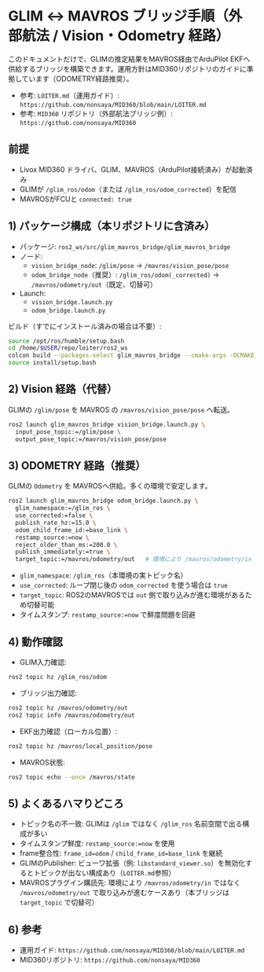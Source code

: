 # GLIM ↔ MAVROS ブリッジ手順（外部航法 / Vision・Odometry 経路）

このドキュメントだけで、GLIMの推定結果をMAVROS経由でArduPilot EKFへ供給するブリッジを構築できます。運用方針はMID360リポジトリのガイドに準拠しています（ODOMETRY経路推奨）。

- 参考: `LOITER.md`（運用ガイド）: `https://github.com/nonsaya/MID360/blob/main/LOITER.md`
- 参考: `MID360` リポジトリ（外部航法ブリッジ例）: `https://github.com/nonsaya/MID360`

## 前提
- Livox MID360 ドライバ、GLIM、MAVROS（ArduPilot接続済み）が起動済み
- GLIMが `/glim_ros/odom`（または `/glim_ros/odom_corrected`）を配信
- MAVROSがFCUと `connected: true`

## 1) パッケージ構成（本リポジトリに含済み）
- パッケージ: `ros2_ws/src/glim_mavros_bridge/glim_mavros_bridge`
- ノード:
  - `vision_bridge_node`: `/glim/pose` → `/mavros/vision_pose/pose`
  - `odom_bridge_node`（推奨）: `/glim_ros/odom(_corrected)` → `/mavros/odometry/out`（既定、切替可）
- Launch:
  - `vision_bridge.launch.py`
  - `odom_bridge.launch.py`

ビルド（すでにインストール済みの場合は不要）:
```bash
source /opt/ros/humble/setup.bash
cd /home/$USER/repo/loiter/ros2_ws
colcon build --packages-select glim_mavros_bridge --cmake-args -DCMAKE_BUILD_TYPE=Release
source install/setup.bash
```

## 2) Vision 経路（代替）
GLIMの `/glim/pose` を MAVROS の `/mavros/vision_pose/pose` へ転送。
```bash
ros2 launch glim_mavros_bridge vision_bridge.launch.py \
  input_pose_topic:=/glim/pose \
  output_pose_topic:=/mavros/vision_pose/pose
```

## 3) ODOMETRY 経路（推奨）
GLIMの `Odometry` を MAVROSへ供給。多くの環境で安定します。
```bash
ros2 launch glim_mavros_bridge odom_bridge.launch.py \
  glim_namespace:=/glim_ros \
  use_corrected:=false \
  publish_rate_hz:=15.0 \
  odom_child_frame_id:=base_link \
  restamp_source:=now \
  reject_older_than_ms:=200.0 \
  publish_immediately:=true \
  target_topic:=/mavros/odometry/out   # 環境により /mavros/odometry/in を指定
```
- `glim_namespace`: `/glim_ros`（本環境の実トピック名）
- `use_corrected`: ループ閉じ後の `odom_corrected` を使う場合は `true`
- `target_topic`: ROS2のMAVROSでは `out` 側で取り込みが進む環境があるため切替可能
- タイムスタンプ: `restamp_source:=now` で鮮度問題を回避

## 4) 動作確認
- GLIM入力確認:
```bash
ros2 topic hz /glim_ros/odom
```
- ブリッジ出力確認:
```bash
ros2 topic hz /mavros/odometry/out
ros2 topic info /mavros/odometry/out
```
- EKF出力確認（ローカル位置）:
```bash
ros2 topic hz /mavros/local_position/pose
```
- MAVROS状態:
```bash
ros2 topic echo --once /mavros/state
```

## 5) よくあるハマりどころ
- トピック名の不一致: GLIMは `/glim` ではなく `/glim_ros` 名前空間で出る構成が多い
- タイムスタンプ鮮度: `restamp_source:=now` を使用
- frame整合性: `frame_id=odom` / `child_frame_id=base_link` を継続
- GLIMのPublisher: ビューワ拡張（例: `libstandard_viewer.so`）を無効化するとトピックが出ない構成あり（`LOITER.md`参照）
- MAVROSプラグイン購読先: 環境により `/mavros/odometry/in` ではなく `/mavros/odometry/out` で取り込みが進むケースあり（本ブリッジは `target_topic` で切替可）

## 6) 参考
- 運用ガイド: `https://github.com/nonsaya/MID360/blob/main/LOITER.md`
- MID360リポジトリ: `https://github.com/nonsaya/MID360`

